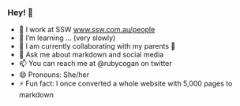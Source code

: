 ### Hey! 👋

- 🔭 I work at SSW www.ssw.com.au/people
- 🌱 I’m learning ... (very slowly)
- 👯 I am currently collaborating with my parents 🤪
- 💬 Ask me about markdown and social media
- 📫 You can reach me at @rubycogan on twitter 
- 😄 Pronouns: She/her
- ⚡ Fun fact: I once converted a whole website with 5,000 pages to markdown
